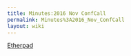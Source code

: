 ```yaml
---
title: Minutes:2016 Nov ConfCall
permalink: Minutes%3A2016_Nov_ConfCall
layout: wiki
---
```


[Etherpad](http://etherpad.osuosl.org/p/r.f80bd11029f840db7a48fb9f7b5c206f)
